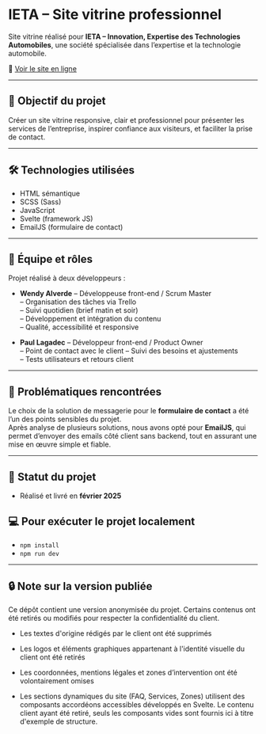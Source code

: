 # IETA – Site vitrine professionnel

Site vitrine réalisé pour **IETA – Innovation, Expertise des Technologies Automobiles**, une société spécialisée dans l’expertise et la technologie automobile.

📍 [Voir le site en ligne](https://www.expertise-automobile-ieta.fr/)

---

## 🎯 Objectif du projet

Créer un site vitrine responsive, clair et professionnel pour présenter les services de l’entreprise, inspirer confiance aux visiteurs, et faciliter la prise de contact.

---

## 🛠️ Technologies utilisées

- HTML sémantique
- SCSS (Sass)
- JavaScript
- Svelte (framework JS)
- EmailJS (formulaire de contact)

---

## 👥 Équipe et rôles

Projet réalisé à deux développeurs :

- **Wendy Alverde** – Développeuse front-end / Scrum Master  
  – Organisation des tâches via Trello  
  – Suivi quotidien (brief matin et soir)  
  – Développement et intégration du contenu  
  – Qualité, accessibilité et responsive

- **Paul Lagadec** – Développeur front-end / Product Owner  
  – Point de contact avec le client
  – Suivi des besoins et ajustements  
  – Tests utilisateurs et retours client

---

## 🧪 Problématiques rencontrées

Le choix de la solution de messagerie pour le **formulaire de contact** a été l’un des points sensibles du projet.  
Après analyse de plusieurs solutions, nous avons opté pour **EmailJS**, qui permet d’envoyer des emails côté client sans backend, tout en assurant une mise en œuvre simple et fiable.

---

## 📆 Statut du projet

- Réalisé et livré en **février 2025**

## 💻 Pour exécuter le projet localement

- `npm install`
- `npm run dev`

---

## 🔒 Note sur la version publiée

Ce dépôt contient une version anonymisée du projet.
Certains contenus ont été retirés ou modifiés pour respecter la confidentialité du client.

- Les textes d'origine rédigés par le client ont été supprimés

- Les logos et éléments graphiques appartenant à l'identité visuelle du client ont été retirés

- Les coordonnées, mentions légales et zones d’intervention ont été volontairement omises

- Les sections dynamiques du site (FAQ, Services, Zones) utilisent des composants accordéons accessibles développés en Svelte. Le contenu client ayant été retiré, seuls les composants vides sont fournis ici à titre d'exemple de structure.
